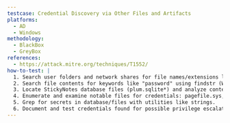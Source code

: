 ```yaml
---
testcase: Credential Discovery via Other Files and Artifacts
platforms:
  - AD
  - Windows
methodology:
  - BlackBox
  - GreyBox
references:
  - https://attack.mitre.org/techniques/T1552/
how-to-test: |
  1. Search user folders and network shares for file names/extensions likely to contain secrets (e.g., *.txt, *.config, *.cred, *pass*).
  2. Search file contents for keywords like "password" using findstr (Windows) or select-string (PowerShell).
  3. Locate StickyNotes database files (plum.sqlite*) and analyze contents for secrets using an SQLite browser or PowerShell module (PSSQLite).
  4. Enumerate and examine notable files for credentials: pagefile.sys, *.config, ntuser.dat, etc.
  5. Grep for secrets in database/files with utilities like strings.
  6. Document and test credentials found for possible privilege escalation or lateral movement.
---
```

